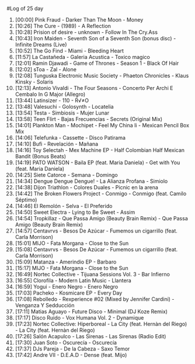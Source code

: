 #Log of 25 day

1. [00:00] Pink Fraud - Darker Than The Moon - Money
1. [10:26] The Cure - (1989) - A Reflection
1. [10:28] Prision of desire - unknown - Follow In The Cry.Ass
1. [10:43] Iron Maiden - Seventh Son of a Seventh Son (bonus disc) - Infinite Dreams (Live)
1. [10:52] The Go Find - Miami - Bleeding Heart
1. [11:57] La Castañeda - Galeria Acustica - Toxico magico
1. [12:01] Ramin Djawadi - Game of Thrones - Season 1 - Black Of Hair
1. [12:02] sToa - Zal - Alone
1. [12:08] Tunguska Electronic Music Society - Phaeton Chronicles - Klaus Kinsky - Solaris
1. [12:13] Antonio Vivaldi - The Four Seasons - Concerto Per Archi E Cembalo In G Major  (Allegro)
1. [13:44] Latinsizer - 110 - R√≠O
1. [13:48] Valesuchi - Golosynth - Locatelia
1. [13:54] Testa - Simbiosis - Mujer Lunar
1. [13:58] Teen Flirt - Bajas Frecuencias - Secrets (Original Mix)
1. [14:01] Plankton Man - Mochipet - Feel My China Ii - Mexican Pencil Box Mix
1. [14:06] Telefunka - Cassette - Disco Patirama
1. [14:10] Bufi - Revelación - Mañana
1. [14:16] Toy Selectah - Mex Machine EP - Half Colombian Half Mexican Bandit (Bonus Beats)
1. [14:19] PATO WATSON - Baila EP (feat. Maria Daniela) - Get with You (feat. Maria Daniela)
1. [14:25] Siete Catorce - Semana - Domingo
1. [14:34] Dengue Dengue Dengue! - La Alianza Profana - Simiolo
1. [14:38] Dijon Triathlon - Colores Duales - Picnic en la arena
1. [14:42] The Broken Flowers Project - Conmigo - Conmigo (feat. Camilo Séptimo)
1. [14:46] El Remolón - Selva - El Preferido
1. [14:50] Sweet Electra - Lying to Be Sweet - Assim
1. [14:54] Tropkillaz - Que Passa Amigo (Beauty Brain Remix) - Que Passa Amigo (Beauty Brain Remix)
1. [14:57] Centavrvs - Besos De Azúcar - Fumemos un cigarrillo (feat. Carla Morrison)
1. [15:01] MIJO - Fata Morgana - Close to the Sun
1. [15:08] Centavrvs - Besos De Azúcar - Fumemos un cigarrillo (feat. Carla Morrison)
1. [15:09] Matanza - Amerindio EP - Barbaro
1. [15:17] MIJO - Fata Morgana - Close to the Sun
1. [16:49] Nortec Collective - Tijuana Sessions Vol. 3 - Bar Infierno
1. [16:55] Clorofila - Modern Latin Music - Llantera
1. [16:59] Yogui - Enero Negro - Enero Negro
1. [17:03] Pacheko - Kosmicare EP - Every Day
1. [17:08] Rebolledo - Rexperience #02 (Mixed by Jennifer Cardini) - Venganza Y Sedducción
1. [17:11] Matias Aguayo - Future Disco - Minimal (DJ Koze Remix)
1. [17:17] Disco Ruido - Vox Humana Vol. 2 - Dynamique
1. [17:23] Nortec Collective: Hiperboreal - La City (feat. Hernàn del Riego)  - La City (feat. Hernàn del Riego) 
1. [17:26] Salón Acapulco - Las Sirenas - Las Sirenas (Radio Edit)
1. [17:30] Juan Soto - Oscurecía - Oscurecía
1. [17:37] DJs Pareja - De la Cabeza - Saxo Temor
1. [17:42] Andre VII - D.E.A.D - Dense (feat. Mijo)
